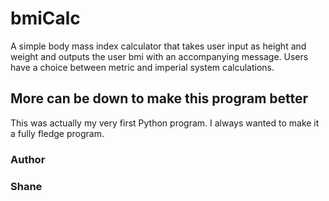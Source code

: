 # bmiCalc
A simple body mass index calculator that takes user input as height and weight and outputs the user bmi with an accompanying message. Users have a choice between metric and imperial system calculations.

## More can be down to make this program better
This was actually my very first Python program. I always wanted to make it a fully fledge program.

### Author
### Shane
